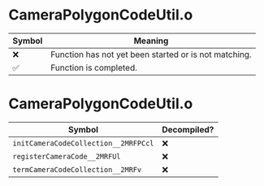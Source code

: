 # CameraPolygonCodeUtil.o
| Symbol | Meaning 
| ------------- | ------------- 
| :x: | Function has not yet been started or is not matching. 
| :white_check_mark: | Function is completed. 


# CameraPolygonCodeUtil.o
| Symbol | Decompiled? |
| ------------- | ------------- |
| `initCameraCodeCollection__2MRFPCcl` | :x: |
| `registerCameraCode__2MRFUl` | :x: |
| `termCameraCodeCollection__2MRFv` | :x: |
